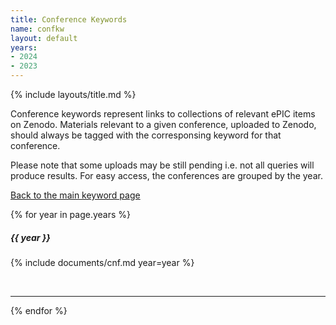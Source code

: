 ```yaml
---
title: Conference Keywords
name: confkw
layout: default
years:
- 2024
- 2023
---
```

{% include layouts/title.md %}

Conference keywords represent links to collections of relevant ePIC items on Zenodo.
Materials relevant to a given conference, uploaded to Zenodo, should always be tagged
with the corresponsing keyword for that conference.

Please note that some uploads may be still pending i.e. not all queries will produce results.
For easy access, the conferences are grouped by the year.

[Back to the main keyword page](/documents/keywords.html)

{% for year in page.years %}
##### {{ year }}

{% include documents/cnf.md year=year %}

<br/>

---

{% endfor %}